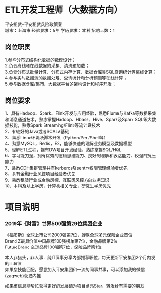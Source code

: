 # ETL开发工程师（大数据方向）
平安租赁-平安租赁风险政策室  
城市：上海市 经验要求：5年 学历要求：本科  招聘人数：1

## 岗位职责
1.参与分布式结构化数据的数模设计；			   
2.负责离线和在线数据的采集、清洗和加载；			   
3.负责分布式批量计算、分布式内存计算、数据仓库类SQL查询统计等离线计算；			   
4.参与实时数据流的数据处理、查询统计和分析预测等在线计算；	   
5.参与数据仓库/集市、大数据平台的架构设计和程序开发；

## 岗位要求
1、具有Hadoop、Spark、Flink开发与应用经验，熟悉Flume与Kafka等数据采集和消息通道技术，熟练掌握Hadoop、Hbase、Hive、Spark及Spark SQL等大数据技能，熟悉Spark Streaming/Flink等流计算技术			   
2、有较好的Java或者SCALA基础			   
3、熟悉Linux环境及脚本开发（Python/Perl/Shell等）			   
4、熟悉MySQL，Redis，ES，能够快速的理解业务模型及数据模型			   
5、理解ETL过程，拥有DW项目开发经验，熟练掌握SQL/HQL			   
6、学习能力强，拥有优秀的逻辑思维能力、良好的理解和表达能力、较强的抗压能力			   
7、熟悉CDH集群管理并有kerberos及sentry权限管理经验者优先			   
8、具有金融行业风控项目经验者优先			   
9、熟悉租赁行业或金融风控、互联网风控方向业务知识			   
10、本科及以上学历，计算机相关专业，研究生学历优先

# 项目说明

### 2019年《财富》世界500强第29位集团企业
《福布斯》全球上市公司2000强第7位，蝉联全球多元保险企业首位  
Brand Z最具价值中国品牌100强榜单第7位，金融品牌第2位  
FutureBrand 全球品牌100强第7位，保险品牌第1位

本人非猎头，非人事，纯IT同事分享内部推荐职位，每天更新平安集团2个月内发的IT职位  
如果您技能匹配，愿意加入平安集团和一流的同事共事，可以添加我的微信(zaqweb)获取内推 

如果该信息能帮忙获得更好的发展请为项目点亮Star，转发给有需要的朋友




